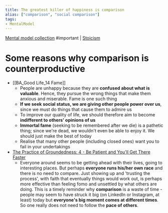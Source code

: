 ```yaml
---
title: The greatest killer of happiness is comparison
alias: ["comparison", "social comparison"]
tags:
- MentalModel
---
```

[Mental model collection](notes/Mental%20model%20collection.md) #important | [Stoicism](notes/2_Stoicism.md)
# Some reasons why comparison is counterproductive
- [[BA_Good Life_14 Fame]]
	- People are unhappy because they are **confused about what is valuable**. Hence, they pursue the wrong things that make them anxious and miserable. Fame is one such thing
	- **If we seek social status, we are giving other people power over us**, since we must do things that cause them to admire us 
	- To improve our quality of life, we should therefore aim to become **indifferent to others' opinions of us**
	- **Immortal fame** (seeking to be remembered after we die) is a pathetic thing; since we're dead, we wouldn't even be able to enjoy it. We should just make the best of today 
	- Realise that many other people (including closed ones) want you to fail in your undertakings 
- [The Practice of Groundedness: 4 - Be Patient and You'll Get There Faster](notes/B_The%20Practice%20of%20Groundedness.md#4%20-%20Be%20Patient%20and%20You'll%20Get%20There%20Faster)
	- Everyone around seems to be getting ahead with their lives, going to interesting places. But perhaps **everyone runs his/her own race** and there is no need to compare. Just showing up and 'trusting the process', with faith that eventually things would work out, is perhaps more effective than feeling fomo and unsettled by what others are doing. This is a timely reminder why **comparison** is a waste of time - people may seem to have struck it big (on LinkedIn or Instagram, at least) today but **everyone's big moment comes at different times**. So one really does not need to follow the **pace of others**. 